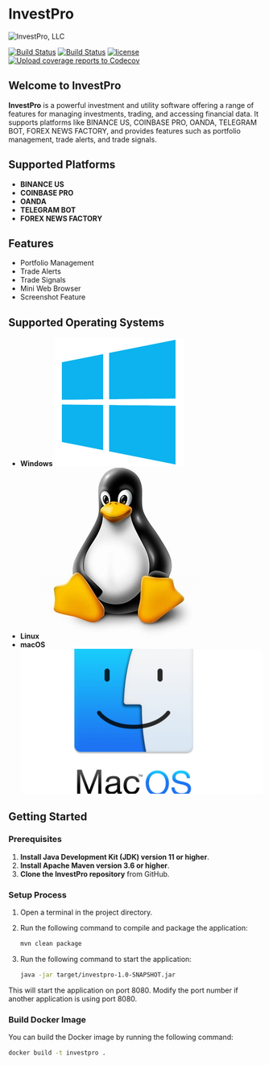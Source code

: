 # InvestPro

![InvestPro, LLC](src/main/resources/img/investpro_icon.png)

[![Build Status](https://github.com/nguemechieu/investpro/actions/workflows/maven.yml/badge.svg)](https://github.com/nguemechieu/actions/workflows/maven-publish.yml/badge.svg)
[![Build Status](https://github.com/nguemechieu/investpro/actions/workflows/docker-image.yml/badge.svg)](https://github.com/nguemechieu/actions/workflows/docker-image.yml)
[![license](https://img.shields.io/badge/License-Apache%202.0-green.svg)](https://opensource.org/licenses/Apache-2.0)
[![Upload coverage reports to Codecov](https://github.com/nguemechieu/investpro/actions/workflows/codecov.yaml/badge.svg)](https://github.com/nguemechieu/investpro/actions/workflows/codecov.yaml)

## Welcome to InvestPro

**InvestPro** is a powerful investment and utility software offering a range of features for managing investments, trading, and accessing financial data. It supports platforms like BINANCE US, COINBASE PRO, OANDA, TELEGRAM BOT, FOREX NEWS FACTORY, and provides features such as portfolio management, trade alerts, and trade signals.

## Supported Platforms

- **BINANCE US**
- **COINBASE PRO**
- **OANDA**
- **TELEGRAM BOT**
- **FOREX NEWS FACTORY**

## Features

- Portfolio Management
- Trade Alerts
- Trade Signals
- Mini Web Browser
- Screenshot Feature

## Supported Operating Systems

- **Windows** ![Windows](./src/docs/windows.ico)
- **Linux** ![Linux](./src/docs/linux.ico)
- **macOS** ![MacOS](./src/docs/macos.ico)

## Getting Started

### Prerequisites

1. **Install Java Development Kit (JDK) version 11 or higher**.
2. **Install Apache Maven version 3.6 or higher**.
3. **Clone the InvestPro repository** from GitHub.

### Setup Process

1. Open a terminal in the project directory.
2. Run the following command to compile and package the application:

    ```bash
    mvn clean package
    ```

3. Run the following command to start the application:

    ```bash
    java -jar target/investpro-1.0-SNAPSHOT.jar
    ```

This will start the application on port 8080. Modify the port number if another application is using port 8080.

### Build Docker Image

You can build the Docker image by running the following command:

```bash
docker build -t investpro .
